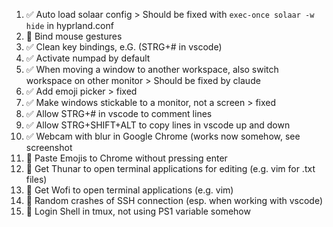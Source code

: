  1. ✅ Auto load solaar config > Should be fixed with `exec-once solaar -w hide` in hyprland.conf
 2. 🚫 Bind mouse gestures
 3. ✅ Clean key bindings, e.G. (STRG+# in vscode)
 4. ✅ Activate numpad by default
 5. ✅ When moving a window to another workspace, also switch workspace on other monitor > Should be fixed by claude
 6. ✅ Add emoji picker > fixed
 7. ✅ Make windows stickable to a monitor, not a screen > fixed
 8. ✅ Allow STRG+# in vscode to comment lines
 9. ✅ Allow STRG+SHIFT+ALT to copy lines in vscode up and down
10. ✅ Webcam with blur in Google Chrome (works now somehow, see screenshot
11. 🚫 Paste Emojis to Chrome without pressing enter
12. 🚫 Get Thunar to open terminal applications for editing (e.g. vim for .txt files)
13. 🚫 Get Wofi to open terminal applications (e.g. vim)
14. 🚫 Random crashes of SSH connection (esp. when working with vscode)
15. 🚫 Login Shell in tmux, not using PS1 variable somehow
